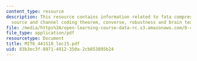 ```yaml
---
content_type: resource
description: This resource contains information related to fata compression, joint
  source and channel coding theorem, converse, robustness and brain teaser.
file: /media/https%3A/open-learning-course-data-rc.s3.amazonaws.com/6-441-information-theory-spring-2010/83b3ec3f89714912350a2cb853895b24_MIT6_441S10_lec15.pdf
file_type: application/pdf
resourcetype: Document
title: MIT6_441S10_lec15.pdf
uid: 83b3ec3f-8971-4912-350a-2cb853895b24
---
```

